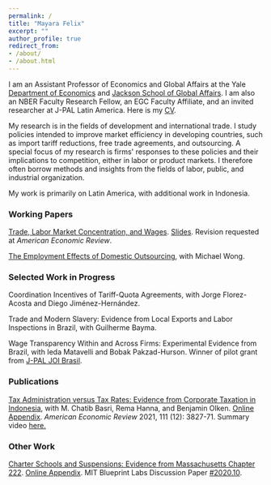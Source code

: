 ```yaml
---
permalink: /
title: "Mayara Felix"
excerpt: ""
author_profile: true
redirect_from: 
- /about/
- /about.html
---
```


I am an Assistant Professor of Economics and Global Affairs at the Yale <a href="https://economics.yale.edu" target="_blank">Department of Economics</a> and <a href="https://jackson.yale.edu" target="_blank">Jackson School of Global Affairs</a>. I am also an NBER Faculty Research Fellow, an EGC Faculty Affiliate, and an invited researcher at J-PAL Latin America. Here is my <a href="https://mayarapfs.github.io/files/Mayara_Felix_CV_Summer_2024.pdf" target="_blank">CV</a>.

My research is in the fields of development and international trade. I study policies intended to improve market efficiency in developing countries, such as import tariff reductions, free trade agreements, and outsourcing. A special focus of my research is firms' responses to these policies and their implications to competition, either in labor or product markets. I therefore often borrow methods and insights from the fields of labor, public, and industrial organization.

My work is primarily on Latin America, with additional work in Indonesia.

### Working Papers

<a href="https://mayarapfs.github.io/papers/Felix_JMP.pdf" target="_blank">Trade, Labor Market Concentration, and Wages</a>. <a href="https://mayarapfs.github.io/papers/JMP_slides.pdf" target="_blank">Slides</a>. Revision requested at <em>American Economic Review</em>.

<a href="https://mayarapfs.github.io/papers/outsourcing.pdf" target="_blank">The Employment Effects of Domestic Outsourcing</a>, with Michael Wong.

### Selected Work in Progress

Coordination Incentives of Tariff-Quota Agreements, with Jorge Florez-Acosta and Diego Jiménez-Hernández.

Trade and Modern Slavery: Evidence from Local Exports and Labor Inspections in Brazil, with Guilherme Bayma.

Wage Transparency Within and Across Firms: Experimental Evidence from Brazil, with Ieda Matavelli and
Bobak Pakzad-Hurson. Winner of pilot grant from <a href="https://www.povertyactionlab.org/initiative-project/wage-transparency-within-and-across-firms-experimental-evidence-brazil" target="_blank">J-PAL JOI Brasil</a>.

### Publications

<a href="https://mayarapfs.github.io/papers/MTO_ms_AER.pdf" target="_blank">Tax Administration versus Tax Rates: Evidence from Corporate Taxation in Indonesia</a>, with M. Chatib Basri, Rema Hanna, and Benjamin Olken. <a href="https://mayarapfs.github.io/papers/MTO_appendix.pdf" target="_blank">Online Appendix</a>. <em>American Economic Review </em> 2021, 111 (12): 3827-71. Summary video <a href="https://www.youtube.com/watch?v=g7uTn51kI14" target="_blank">here.</a>

### Other Work

<a href="https://mayarapfs.github.io/papers/Charters and suspensions_MS.pdf" target="_blank">Charter Schools and Suspensions: Evidence from Massachusetts Chapter 222</a>. <a href="https://mayarapfs.github.io/papers/Charters and suspensions_Appendix.pdf" target="_blank">Online Appendix</a>. MIT Blueprint Labs Discussion Paper <a href="https://blueprintcdn.com/wp-content/uploads/2020/10/Blueprint-Labs-Discussion-Paper-2020.10-Felix.pdf" target="_blank">#2020.10</a>.
